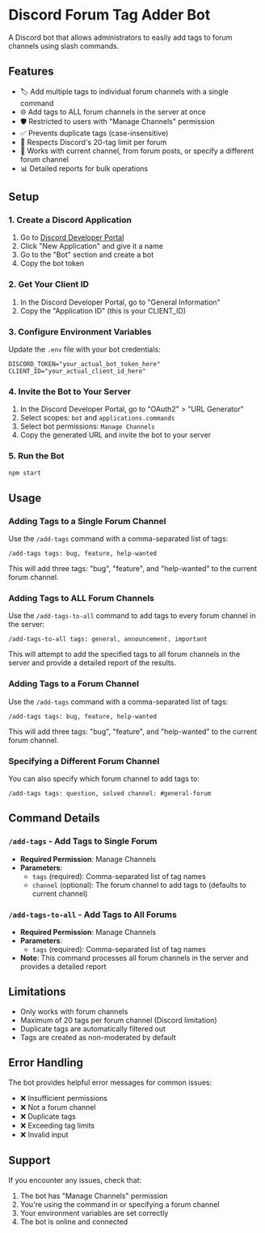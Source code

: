 # Discord Forum Tag Adder Bot

A Discord bot that allows administrators to easily add tags to forum channels using slash commands.

## Features

- 🏷️ Add multiple tags to individual forum channels with a single command
- 🌐 Add tags to ALL forum channels in the server at once
- 🛡️ Restricted to users with "Manage Channels" permission
- ✅ Prevents duplicate tags (case-insensitive)
- 📝 Respects Discord's 20-tag limit per forum
- 🎯 Works with current channel, from forum posts, or specify a different forum channel
- 📊 Detailed reports for bulk operations

## Setup

### 1. Create a Discord Application

1. Go to [Discord Developer Portal](https://discord.com/developers/applications)
2. Click "New Application" and give it a name
3. Go to the "Bot" section and create a bot
4. Copy the bot token

### 2. Get Your Client ID

1. In the Discord Developer Portal, go to "General Information"
2. Copy the "Application ID" (this is your CLIENT_ID)

### 3. Configure Environment Variables

Update the `.env` file with your bot credentials:

```env
DISCORD_TOKEN="your_actual_bot_token_here"
CLIENT_ID="your_actual_client_id_here"
```

### 4. Invite the Bot to Your Server

1. In the Discord Developer Portal, go to "OAuth2" > "URL Generator"
2. Select scopes: `bot` and `applications.commands`
3. Select bot permissions: `Manage Channels`
4. Copy the generated URL and invite the bot to your server

### 5. Run the Bot

```bash
npm start
```

## Usage

### Adding Tags to a Single Forum Channel

Use the `/add-tags` command with a comma-separated list of tags:

```
/add-tags tags: bug, feature, help-wanted
```

This will add three tags: "bug", "feature", and "help-wanted" to the current forum channel.

### Adding Tags to ALL Forum Channels

Use the `/add-tags-to-all` command to add tags to every forum channel in the server:

```
/add-tags-to-all tags: general, announcement, important
```

This will attempt to add the specified tags to all forum channels in the server and provide a detailed report of the results.

### Adding Tags to a Forum Channel

Use the `/add-tags` command with a comma-separated list of tags:

```
/add-tags tags: bug, feature, help-wanted
```

This will add three tags: "bug", "feature", and "help-wanted" to the current forum channel.

### Specifying a Different Forum Channel

You can also specify which forum channel to add tags to:

```
/add-tags tags: question, solved channel: #general-forum
```

## Command Details

### `/add-tags` - Add Tags to Single Forum

- **Required Permission**: Manage Channels
- **Parameters**:
  - `tags` (required): Comma-separated list of tag names
  - `channel` (optional): The forum channel to add tags to (defaults to current channel)

### `/add-tags-to-all` - Add Tags to All Forums

- **Required Permission**: Manage Channels
- **Parameters**:
  - `tags` (required): Comma-separated list of tag names
- **Note**: This command processes all forum channels in the server and provides a detailed report

## Limitations

- Only works with forum channels
- Maximum of 20 tags per forum channel (Discord limitation)
- Duplicate tags are automatically filtered out
- Tags are created as non-moderated by default

## Error Handling

The bot provides helpful error messages for common issues:

- ❌ Insufficient permissions
- ❌ Not a forum channel
- ❌ Duplicate tags
- ❌ Exceeding tag limits
- ❌ Invalid input

## Support

If you encounter any issues, check that:

1. The bot has "Manage Channels" permission
2. You're using the command in or specifying a forum channel
3. Your environment variables are set correctly
4. The bot is online and connected
